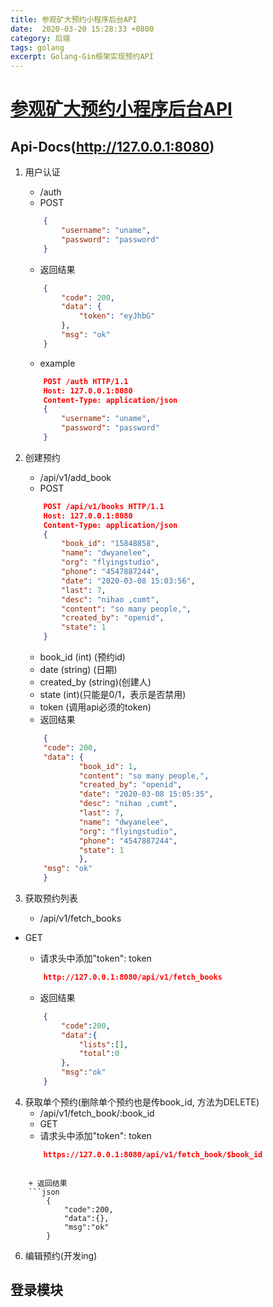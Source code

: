 ```yaml
---
title: 参观矿大预约小程序后台API
date:  2020-03-20 15:28:33 +0800
category: 后端
tags: golang
excerpt: Golang-Gin框架实现预约API
---
```


# [参观矿大预约小程序后台API](https://github.com/LijinPengT/GoBookSystem)

## Api-Docs(http://127.0.0.1:8080)

1. 用户认证
    + /auth
    + POST
    ```JSON
        {
            "username": "uname",
            "password": "password"
        }
    ```

    + 返回结果
    ```json
        {
            "code": 200,
            "data": {
                "token": "eyJhbG"
            },
            "msg": "ok"
        }
    ```

    + example
    ```json
        POST /auth HTTP/1.1
        Host: 127.0.0.1:8080
        Content-Type: application/json
        {
            "username": "uname",
            "password": "password"
        }
    ```

2. 创建预约
    + /api/v1/add_book
    + POST

    ```json
        POST /api/v1/books HTTP/1.1
        Host: 127.0.0.1:8080
        Content-Type: application/json
        {
            "book_id": "15848858",
            "name": "dwyanelee",
            "org": "flyingstudio",
            "phone": "4547887244",
            "date": "2020-03-08 15:03:56",
            "last": 7,
            "desc": "nihao ,cumt",
            "content": "so many people,",
            "created_by": "openid",
            "state": 1
        }
    ```

    + book_id (int) (预约id)
    + date (string) (日期)
    + created_by (string)(创建人)
    + state      (int)(只能是0/1，表示是否禁用)
    + token      (调用api必须的token)
    + 返回结果

    ```json
        {
        "code": 200,
        "data": {
                "book_id": 1,
                "content": "so many people,",
                "created_by": "openid",
                "date": "2020-03-08 15:05:35",
                "desc": "nihao ,cumt",
                "last": 7,
                "name": "dwyanelee",
                "org": "flyingstudio",
                "phone": "4547887244",
                "state": 1
                },
        "msg": "ok"
        }
    ```

3. 获取预约列表
    + /api/v1/fetch_books
+ GET
    + 请求头中添加"token":  token
    ```json
        http://127.0.0.1:8080/api/v1/fetch_books
    ```

    + 返回结果
    ```json
        {
            "code":200,
            "data":{
                "lists":[],
                "total":0
            },
            "msg":"ok"
        }
    ```

4. 获取单个预约(删除单个预约也是传book_id, 方法为DELETE)
    + /api/v1/fetch_book/:book_id
    + GET
    + 请求头中添加"token":  token
    ```json
        https://127.0.0.1:8080/api/v1/fetch_book/$book_id
```
    
    + 返回结果
    ```json
        {
            "code":200,
            "data":{},
            "msg":"ok"
        }
```
    
6. 编辑预约(开发ing)

## 登录模块